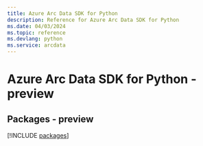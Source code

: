 ```yaml
---
title: Azure Arc Data SDK for Python
description: Reference for Azure Arc Data SDK for Python
ms.date: 04/03/2024
ms.topic: reference
ms.devlang: python
ms.service: arcdata
---
```

# Azure Arc Data SDK for Python - preview
## Packages - preview
[!INCLUDE [packages](arc-data-index.md)]
